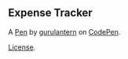Expense Tracker
---------------


A [Pen](https://codepen.io/gurulantern/pen/xxXNLjp) by [gurulantern](https://codepen.io/gurulantern) on [CodePen](https://codepen.io).

[License](https://codepen.io/license/pen/xxXNLjp).